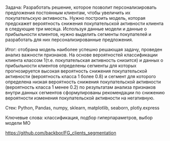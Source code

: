 Задача: Разработать решение, которое позволит персонализировать предложения постоянным клиентам, чтобы увеличить их покупательскую активность.
Нужно построить модель, которая предскажет вероятность снижения покупательской активности клиента в следующие три месяца.
Используя данные модели и данные о прибыльности клиентов, нужно выделить сегменты покупателей и разработать для них персонализированные предложения.


Итог: отобрана модель наиболее успешно решающая задачу, проведен анализ важности признаков.
На основе вероятностей классификации клиента классом 1(т.е. покупательская активность снизится) и данных о прибыльности клиентов определены сегменты для которых прогнозируется высокая вероятность снижения покупательской активности (вероятность класса 1 более 0.8) и сегмент для которого определена низкая вероятность снижения покупательской активности (вероятность класса 1 менее 0.2) 
по результатам анализа признаков внутри данных сегментов сформулированы рекомендации по снижению вероятности изменения покупательской активности на негативную.


Стек: Python, Pandas, numpy, sklearn, matplotlib, seaborn, plotly.express

Ключевые слова: классификация, подбор гиперпараметров, выбор модели МО

https://github.com/backbor/FG_clients_segmentation